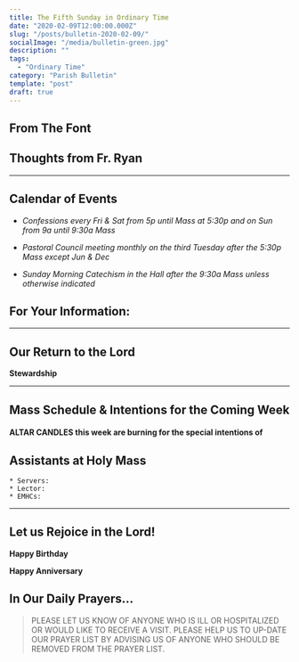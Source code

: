 ```yaml
---
title: The Fifth Sunday in Ordinary Time
date: "2020-02-09T12:00:00.000Z"
slug: "/posts/bulletin-2020-02-09/"
socialImage: "/media/bulletin-green.jpg"
description: ""
tags:
  - "Ordinary Time"
category: "Parish Bulletin"
template: "post"
draft: true
---
```


## From The Font



## Thoughts from Fr. Ryan



---

## Calendar of Events

* _Confessions every Fri & Sat from 5p until Mass at 5:30p and on Sun from 9a until 9:30a Mass_

* _Pastoral Council meeting monthly on the third Tuesday after the 5:30p Mass except Jun & Dec_

* _Sunday Morning Catechism in the Hall after the 9:30a Mass unless otherwise indicated_




## For Your Information:



---

## Our Return to the Lord



**Stewardship** 

---

## Mass Schedule & Intentions for the Coming Week



#### ALTAR CANDLES this week are burning for the special intentions of 

## Assistants at Holy Mass

	* Servers: 
	* Lector: 
	* EMHCs: 

---

## Let us Rejoice in the Lord!

**Happy Birthday** 

**Happy Anniversary** 

## In Our Daily Prayers…

 

> PLEASE LET US KNOW OF ANYONE WHO IS ILL OR HOSPITALIZED OR WOULD LIKE TO RECEIVE A VISIT.
> PLEASE HELP US TO UP-DATE OUR PRAYER LIST BY ADVISING US OF ANYONE WHO SHOULD BE REMOVED FROM THE PRAYER LIST.
